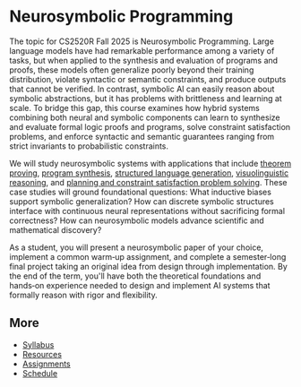 # Neurosymbolic Programming

The topic for CS2520R Fall 2025 is Neurosymbolic Programming. Large language models have had remarkable performance among a variety of tasks, but when applied to the synthesis and evaluation of programs and proofs, these models often generalize poorly beyond their training distribution, violate syntactic or semantic constraints, and produce outputs that cannot be verified. In contrast, symbolic AI can easily reason about symbolic abstractions, but it has problems with brittleness and learning at scale. To bridge this gap, this course examines how hybrid systems combining both neural and symbolic components can learn to synthesize and evaluate formal logic proofs and programs, solve constraint satisfaction problems, and enforce syntactic and semantic guarantees ranging from strict invariants to probabilistic constraints.

We will study neurosymbolic systems with applications that include [theorem proving](https://deepmind.google/discover/blog/alphageometry-an-olympiad-level-ai-system-for-geometry/), [program synthesis](https://github.com/namin/llm-verified-with-monte-carlo-tree-search), [structured language generation](https://github.com/dottxt-ai/outlines), [visuolinguistic reasoning](https://www.scallop-lang.org/), and [planning and constraint satisfaction problem solving](https://energy-based-model.github.io/ired/). These case studies will ground foundational questions: What inductive biases support symbolic generalization? How can discrete symbolic structures interface with continuous neural representations without sacrificing formal correctness? How can neurosymbolic models advance scientific and mathematical discovery?

As a student, you will present a neurosymbolic paper of your choice, implement a common warm‑up assignment, and complete a semester‑long final project taking an original idea from design through implementation. By the end of the term, you'll have both the theoretical foundations and hands‑on experience needed to design and implement AI systems that formally reason with rigor and flexibility.

<!-- - **Assignments:**
- **Paper Presentation & Discussion:**
- **Final Project:** -->

## More

- [Syllabus](syllabus.html)
- [Resources](resources.html)
- [Assignments](assignments.html)
- [Schedule](schedule.html)
